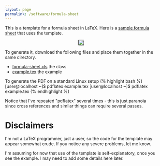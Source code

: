 ```yaml
---
layout: page
permalink: /software/formula-sheet
---
```


This is a template for a formula sheet in LaTeX.
Here is a <a href="http://userpages.umbc.edu/~araim1/formula-sheet/downloads/example.pdf">sample formula sheet</a> that uses
the template.

<center>
<p/><a href="http://userpages.umbc.edu/~araim1/formula-sheet/downloads/example.pdf">
<img src="http://userpages.umbc.edu/~araim1/formula-sheet/example.png" style="border: 1px solid black; float: none"/>
</a>
</center>

To generate it, download the following files and place them together in
the same directory.
* [formula-sheet.cls](http://www.umbc.edu/~araim1/formula-sheet/downloads/formula-sheet.cls) the class
* [example.tex](http://userpages.umbc.edu/~araim1/formula-sheet/downloads/example.tex) the example


To generate the PDF on a standard Linux setup
{% highlight bash %}
[user@localhost ~]$ pdflatex example.tex
[user@localhost ~]$ pdflatex example.tex
{% endhighlight %}

Notice that I've repeated "pdflatex" several times - this is just paranoia
since cross references and similar things can require several passes.


# Disclaimers
I'm not a LaTeX programmer, just a user, so the code for the template 
may appear somewhat crude.
If you notice any severe problems, let me know.

I'm assuming for now that use of the template is self-explanatory, once you
see the example. I may need to add some details here later.

